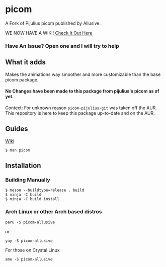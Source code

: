 # picom
A Fork of Pijulius picom published by Allusive.

WE NOW HAVE A WIKI!
[Check It Out Here](https://github.com/allusive-dev/picom-allusive/wiki)

### Have An Issue? Open one and I will try to help

## What it adds
Makes the animations way smoother and more customizable than the base picom package.


#### No Changes have been made to this package from pijulius's picom as of yet.

Context: For unknown reason `picom-pijulius-git` was taken off the AUR. 
This repository is here to keep this package up-to-date and on the AUR.


## Guides

[Wiki](https://github.com/allusive-dev/picom-allusive/wiki)

```
$ man picom
```

## Installation

### Building Manually
```
$ meson --buildtype=release . build
$ ninja -C build
$ ninja -C build install
```

### Arch Linux or other Arch based distros
```
paru -S picom-allusive
```
or
```
yay -S picom-allusive
```

For those on Crystal Linux

```
ame -S picom-allusive
```
